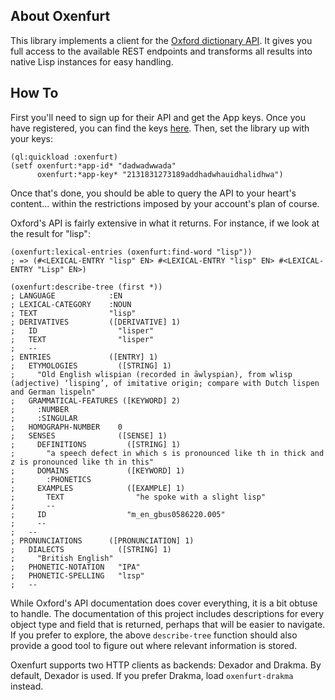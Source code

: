## About Oxenfurt
This library implements a client for the [Oxford dictionary API](https://developer.oxforddictionaries.com/). It gives you full access to the available REST endpoints and transforms all results into native Lisp instances for easy handling.

## How To
First you'll need to sign up for their API and get the App keys. Once you have registered, you can find the keys [here](https://developer.oxforddictionaries.com/admin/applications). Then, set the library up with your keys:

    (ql:quickload :oxenfurt)
    (setf oxenfurt:*app-id* "dadwadwwada"
          oxenfurt:*app-key* "2131831273189addhadwhauidhalidhwa")

Once that's done, you should be able to query the API to your heart's content... within the restrictions imposed by your account's plan of course.

Oxford's API is fairly extensive in what it returns. For instance, if we look at the result for "lisp":

    (oxenfurt:lexical-entries (oxenfurt:find-word "lisp"))
    ; => (#<LEXICAL-ENTRY "lisp" EN> #<LEXICAL-ENTRY "lisp" EN> #<LEXICAL-ENTRY "Lisp" EN>)
    
    (oxenfurt:describe-tree (first *))
    ; LANGUAGE            :EN
    ; LEXICAL-CATEGORY    :NOUN
    ; TEXT                "lisp"
    ; DERIVATIVES         ([DERIVATIVE] 1)
    ;   ID                  "lisper"
    ;   TEXT                "lisper"
    ;   --
    ; ENTRIES             ([ENTRY] 1)
    ;   ETYMOLOGIES         ([STRING] 1)
    ;     "Old English wlispian (recorded in āwlyspian), from wlisp (adjective) ‘lisping’, of imitative origin; compare with Dutch lispen and German lispeln"
    ;   GRAMMATICAL-FEATURES ([KEYWORD] 2)
    ;     :NUMBER
    ;     :SINGULAR
    ;   HOMOGRAPH-NUMBER    0
    ;   SENSES              ([SENSE] 1)
    ;     DEFINITIONS         ([STRING] 1)
    ;       "a speech defect in which s is pronounced like th in thick and z is pronounced like th in this"
    ;     DOMAINS             ([KEYWORD] 1)
    ;       :PHONETICS
    ;     EXAMPLES            ([EXAMPLE] 1)
    ;       TEXT                "he spoke with a slight lisp"
    ;       --
    ;     ID                  "m_en_gbus0586220.005"
    ;     --
    ;   --
    ; PRONUNCIATIONS      ([PRONUNCIATION] 1)
    ;   DIALECTS            ([STRING] 1)
    ;     "British English"
    ;   PHONETIC-NOTATION   "IPA"
    ;   PHONETIC-SPELLING   "lɪsp"
    ;   --

While Oxford's API documentation does cover everything, it is a bit obtuse to handle. The documentation of this project includes descriptions for every object type and field that is returned, perhaps that will be easier to navigate. If you prefer to explore, the above `describe-tree` function should also provide a good tool to figure out where relevant information is stored.

Oxenfurt supports two HTTP clients as backends: Dexador and Drakma. By default, Dexador is used. If you prefer Drakma, load `oxenfurt-drakma` instead.
